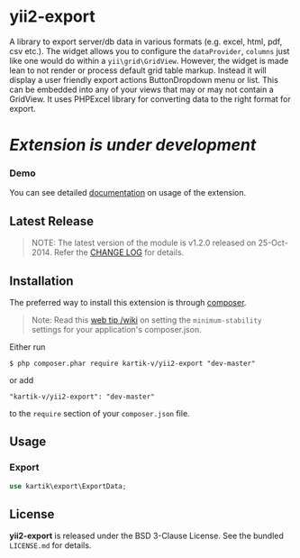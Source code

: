 yii2-export
===========

A library to export server/db data in various formats (e.g. excel, html, pdf, csv etc.). The widget allows you to configure the `dataProvider`, `columns` just like one would do within a `yii\grid\GridView`. However, the widget is made lean to not render or process default grid table markup. Instead it will display a user friendly export actions ButtonDropdown menu or list. This can be embedded into any of your views that may or may not contain a GridView. It uses PHPExcel library for converting data to the right format for export.

# _Extension is under development_

### Demo
You can see detailed [documentation](http://demos.krajee.com/export) on usage of the extension.

## Latest Release
>NOTE: The latest version of the module is v1.2.0 released on 25-Oct-2014. Refer the [CHANGE LOG](https://github.com/kartik-v/yii2-export/blob/master/CHANGE.md) for details.

## Installation

The preferred way to install this extension is through [composer](http://getcomposer.org/download/).

> Note: Read this [web tip /wiki](http://webtips.krajee.com/setting-composer-minimum-stability-application/) on setting the `minimum-stability` settings for your application's composer.json.

Either run

```
$ php composer.phar require kartik-v/yii2-export "dev-master"
```

or add

```
"kartik-v/yii2-export": "dev-master"
```

to the ```require``` section of your `composer.json` file.

## Usage

### Export

```php
use kartik\export\ExportData;
```

## License

**yii2-export** is released under the BSD 3-Clause License. See the bundled `LICENSE.md` for details.